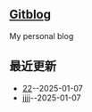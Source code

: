 ## [Gitblog](https://goabout2.github.io/gitblog/)
My personal blog

## 最近更新
- [22](https://github.com/goabout2/gitblog/issues/4)--2025-01-07
- [jjjj](https://github.com/goabout2/gitblog/issues/3)--2025-01-07
